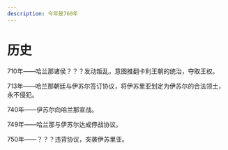 ```yaml
---
description: 今年是760年
---
```


# 历史

710年——哈兰那诸侯？？？发动叛乱，意图推翻卡利王朝的统治，夺取王权。

713年——哈兰那朝廷与伊苏尔签订协议，将伊苏里亚划定为伊苏尔的合法领土，永不侵犯。

740年——伊苏尔向哈兰那宣战。

749年——哈兰那与伊苏尔达成停战协议。

750年——？？？违背协议，突袭伊苏里亚。





